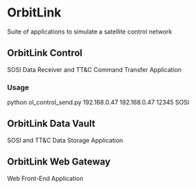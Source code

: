 # OrbitLink
Suite of applications to simulate a satellite control network

## OrbitLink Control
SOSI Data Receiver and TT&C Command Transfer Application

### Usage
python ol_control_send.py 192.168.0.47 192.168.0.47 12345 SOSI

## OrbitLink Data Vault
SOSI and TT&C Data Storage Application

## OrbitLink Web Gateway
Web Front-End Application